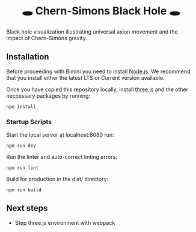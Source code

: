 <h1 align="center">
  🕳️ Chern-Simons Black Hole 🕳️
</h1>

Black hole visualization illustrating universal axion movement and the impact of Chern-Simons gravity.

## Installation

Before proceeding with Bimini you need to install [Node.js](https://nodejs.dev/). We recommend that you install either the latest LTS or Current version available.

Once you have copied this repository locally, install [three.js](https://threejs.org/) and the other neccessary packages by running:

```
npm install
```

### Startup Scripts

Start the local server at localhost:8080 run:

```
npm run dev
```

Run the linter and auto-correct linting errors:

```
npm run lint
```

Build for production in the dist/ directory:

```
npm run build
```


## Next steps
- Step three.js environment with webpack



